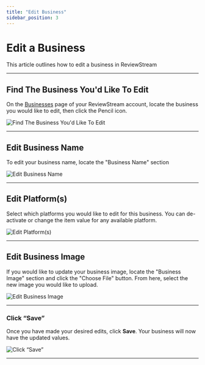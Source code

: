 ```yaml
---
title: "Edit Business"
sidebar_position: 3
---
```


# Edit a Business

This article outlines how to edit a business in ReviewStream

---

## Find The Business You'd Like To Edit

On the [Businesses](https://app.reviewstream.ai/businesses) page of your ReviewStream account, locate the business you would like to edit, then click the Pencil icon.

![Find The Business You'd Like To Edit](/img/items/businesses/edit.png)

---

## Edit Business Name

To edit your business name, locate the "Business Name" section

![Edit Business Name](/img/items/businesses/edit_name.png)

---

## Edit Platform(s)

Select which platforms you would like to edit for this business. You can de-activate or change the item value for any available platform.

![Edit Platform(s)](/img/items/businesses/edit_platforms.png)

---

## Edit Business Image

If you would like to update your business image, locate the "Business Image" section and click the "Choose File" button. From here, select the new image you would like to upload.

![Edit Business Image](/img/items/businesses/edit_image.png)

---

### Click “Save”

Once you have made your desired edits, click **Save**. Your business will now have the updated values.

![Click “Save”](/img/items/businesses/edit_save.png)

---
